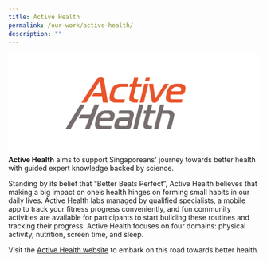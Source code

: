 ```yaml
---
title: Active Health
permalink: /our-work/active-health/
description: ""
---
```

![Active Health](/images/activehealth-logo.png)
**Active Health** aims to support Singaporeans' journey towards better health with guided expert knowledge backed by science.

Standing by its belief that “Better Beats Perfect”, Active Health believes that making a big impact on one’s health hinges on forming small habits in our daily lives. Active Health labs managed by qualified specialists, a mobile app to track your fitness progress conveniently, and fun community activities are available for participants to start building these routines and tracking their progress. Active Health focuses on four domains: physical activity, nutrition, screen time, and sleep.

Visit the [Active Health website](https://www.activesgcircle.gov.sg/activehealth) to embark on this road towards better health.